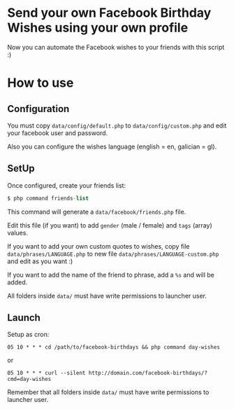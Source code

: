 # Send your own Facebook Birthday Wishes using your own profile

Now you can automate the Facebook wishes to your friends with this script :)

# How to use

## Configuration

You must copy `data/config/default.php` to `data/config/custom.php` and edit your facebook user and password.

Also you can configure the wishes language (english = en, galician = gl).

## SetUp

Once configured, create your friends list:

```php
$ php command friends-list
```

This command will generate a `data/facebook/friends.php` file.

Edit this file (if you want) to add `gender` (male / female) and `tags` (array) values.

If you want to add your own custom quotes to wishes, copy file `data/phrases/LANGUAGE.php` to new file `data/phrases/LANGUAGE-custom.php` and edit as you want :)

If you want to add the name of the friend to phrase, add a `%s` and will be added.

All folders inside `data/` must have write permissions to launcher user.

## Launch

Setup as cron:

```
05 10 * * * cd /path/to/facebook-birthdays && php command day-wishes
```

or

```
05 10 * * * curl --silent http://domain.com/facebook-birthdays/?cmd=day-wishes
```

Remember that all folders inside `data/` must have write permissions to launcher user.
